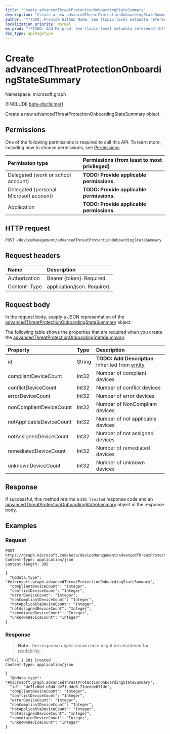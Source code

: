 ```yaml
---
title: "Create advancedThreatProtectionOnboardingStateSummary"
description: "Create a new advancedThreatProtectionOnboardingStateSummary object."
author: "**TODO: Provide Github Name. See [topic-level metadata reference](https://msgo.azurewebsites.net/add/document/guidelines/metadata.html#topic-level-metadata)**"
localization_priority: Normal
ms.prod: "**TODO: Add MS prod. See [topic-level metadata reference](https://msgo.azurewebsites.net/add/document/guidelines/metadata.html#topic-level-metadata)**"
doc_type: apiPageType
---
```


# Create advancedThreatProtectionOnboardingStateSummary
Namespace: microsoft.graph

[!INCLUDE [beta-disclaimer](../../includes/beta-disclaimer.md)]

Create a new advancedThreatProtectionOnboardingStateSummary object.

## Permissions
One of the following permissions is required to call this API. To learn more, including how to choose permissions, see [Permissions](/graph/permissions-reference).

|Permission type|Permissions (from least to most privileged)|
|:---|:---|
|Delegated (work or school account)|**TODO: Provide applicable permissions.**|
|Delegated (personal Microsoft account)|**TODO: Provide applicable permissions.**|
|Application|**TODO: Provide applicable permissions.**|

## HTTP request

<!-- {
  "blockType": "ignored"
}
-->
``` http
POST /deviceManagement/advancedThreatProtectionOnboardingStateSummary
```

## Request headers
|Name|Description|
|:---|:---|
|Authorization|Bearer {token}. Required.|
|Content-Type|application/json. Required.|

## Request body
In the request body, supply a JSON representation of the [advancedThreatProtectionOnboardingStateSummary](../resources/advancedthreatprotectiononboardingstatesummary.md) object.

The following table shows the properties that are required when you create the [advancedThreatProtectionOnboardingStateSummary](../resources/advancedthreatprotectiononboardingstatesummary.md).

|Property|Type|Description|
|:---|:---|:---|
|id|String|**TODO: Add Description** Inherited from [entity](../resources/entity.md)|
|compliantDeviceCount|Int32|Number of compliant devices|
|conflictDeviceCount|Int32|Number of conflict devices|
|errorDeviceCount|Int32|Number of error devices|
|nonCompliantDeviceCount|Int32|Number of NonCompliant devices|
|notApplicableDeviceCount|Int32|Number of not applicable devices|
|notAssignedDeviceCount|Int32|Number of not assigned devices|
|remediatedDeviceCount|Int32|Number of remediated devices|
|unknownDeviceCount|Int32|Number of unknown devices|



## Response

If successful, this method returns a `201 Created` response code and an [advancedThreatProtectionOnboardingStateSummary](../resources/advancedthreatprotectiononboardingstatesummary.md) object in the response body.

## Examples

### Request
<!-- {
  "blockType": "request",
  "name": "create_advancedthreatprotectiononboardingstatesummary_from_"
}
-->
``` http
POST https://graph.microsoft.com/beta/deviceManagement/advancedThreatProtectionOnboardingStateSummary
Content-Type: application/json
Content-length: 395

{
  "@odata.type": "#microsoft.graph.advancedThreatProtectionOnboardingStateSummary",
  "compliantDeviceCount": "Integer",
  "conflictDeviceCount": "Integer",
  "errorDeviceCount": "Integer",
  "nonCompliantDeviceCount": "Integer",
  "notApplicableDeviceCount": "Integer",
  "notAssignedDeviceCount": "Integer",
  "remediatedDeviceCount": "Integer",
  "unknownDeviceCount": "Integer"
}
```


### Response
>**Note:** The response object shown here might be shortened for readability.
<!-- {
  "blockType": "response",
  "truncated": true,
  "@odata.type": "microsoft.graph.advancedThreatProtectionOnboardingStateSummary"
}
-->
``` http
HTTP/1.1 201 Created
Content-Type: application/json

{
  "@odata.type": "#microsoft.graph.advancedThreatProtectionOnboardingStateSummary",
  "id": "de71e0dd-e0dd-de71-dde0-71dedde071de",
  "compliantDeviceCount": "Integer",
  "conflictDeviceCount": "Integer",
  "errorDeviceCount": "Integer",
  "nonCompliantDeviceCount": "Integer",
  "notApplicableDeviceCount": "Integer",
  "notAssignedDeviceCount": "Integer",
  "remediatedDeviceCount": "Integer",
  "unknownDeviceCount": "Integer"
}
```

